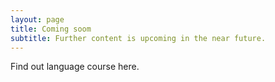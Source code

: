 ```yaml
---
layout: page
title: Coming soom
subtitle: Further content is upcoming in the near future.
---
```


Find out language course here.

